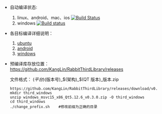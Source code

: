 
* 自动编译状态: 
    1. linux、android、mac、ios [![Build Status](https://travis-ci.org/KangLin/RabbitThirdLibrary.svg)](https://travis-ci.org/KangLin/RabbitThirdLibrary)
    2. windows [![Build status](https://ci.appveyor.com/api/projects/status/avr0nsghpb87ddnf?svg=true)](https://ci.appveyor.com/project/KangLin/rabbitthirdlibrary)

* 各目标编译详细说明：
    1. [ubuntu](INSTALL_UBUNTU.md)
    2. [android](INSTALL_ANDROID.md)
    3. [windows](INSTALL_WINDOWS.md)

* 预编译库存放位置：  
  https://github.com/KangLin/RabbitThirdLibrary/releases  
  
  文件格式： $(平台)$(版本号)_$(架构)_$(QT 版本)_版本.zip


      https://github.com/KangLin/RabbitThirdLibrary/releases/download/v0.3.0/windows_msvc15_x86_Qt5.12.6_v0.3.0.zip
      mkdir third_windows
      unzip windows_msvc15_x86_Qt5.12.6_v0.3.0.zip -O third_windows
      cd third_windows
      ./change_prefix.sh    #修改前缀为正确的目录
